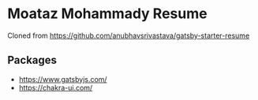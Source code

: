 # Moataz Mohammady Resume

Cloned from https://github.com/anubhavsrivastava/gatsby-starter-resume

## Packages

- https://www.gatsbyjs.com/
- https://chakra-ui.com/
